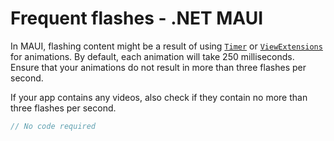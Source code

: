 # Frequent flashes - .NET MAUI

In MAUI, flashing content might be a result of using [`Timer`](https://learn.microsoft.com/en-us/dotnet/api/System.Threading.Timer) or [`ViewExtensions`](https://learn.microsoft.com/en-us/dotnet/api/microsoft.maui.controls.viewextensions) for animations. By default, each animation will take 250 milliseconds. Ensure that your animations do not result in more than three flashes per second.

If your app contains any videos, also check if they contain no more than three flashes per second.

```csharp
// No code required
```
